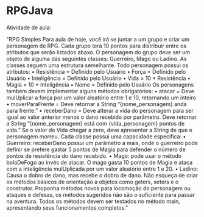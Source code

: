 # RPGJava

Atividade de aula:

"RPG Simples
Para aula de hoje, você irá se juntar a um grupo e criar um personagem de RPG. Cada
grupo terá 10 pontos para distribuir entre os atributos que serão listados abaxo.
O personagem do grupo deve ser um objeto de alguma das seguintes classes:
Guerreiro, Mago ou Ladino.
As classes seguem uma estrutura semelhante. Todo personagem possui os atributos:
• Resistência = Definido pelo Usuário
• Força = Definido pelo Usuário
• Inteligência = Definido pelo Usuário
• Vida = 10 * Resistência
• Magia = 10 * Inteligência
• Nome = Definido pelo Usuário
Os personagens também devem implementar alguns métodos obrigatórios:
• atacar = Deve mulUplicar a força por um valor aleatório entre 1 e 10,
retornando um inteiro
• moverParaFrente = Deve retornar a String “{nome_personagem} anda
para frente.”
• receberDano = Deve alterar a vida do personagem para ser igual ao valor
anterior menos o dano recebido por parâmetro. Deve retornar a String
“{nome_personagem} está com {vida_personagem} pontos de vida.” Se
o valor de Vida chegar a zero, deve apresentar a String de que o
personagem morreu.
Cada classe possui uma capacidade específica:
• Guerreiro: receberDano possui um parâmetro a mais, onde o guerreiro
pode definir se prefere gastar 5 pontos de Magia para defender o
número de pontos de resistência do dano recebido.
• Mago: pode usar o método bolaDeFogo ao invés de atacar. O mago
gasta 10 pontos de Magia e ataca com a inteligência mulUplicada por um
valor aleatório entre 1 e 20.
• Ladino: Causa o dobro de dano, mas recebe o dobro de dano.
Não esqueça de criar os métodos básicos de orientação a objetos como geters, seters
e o construtor.
Proponha métodos novos para locomoção do personagem ou ataques e defesas, os
métodos sugeridos não são o suficiente para passar na aventura.
Todos os métodos devem ser testados no método main, apresentando seus
funcionamentos completos."
